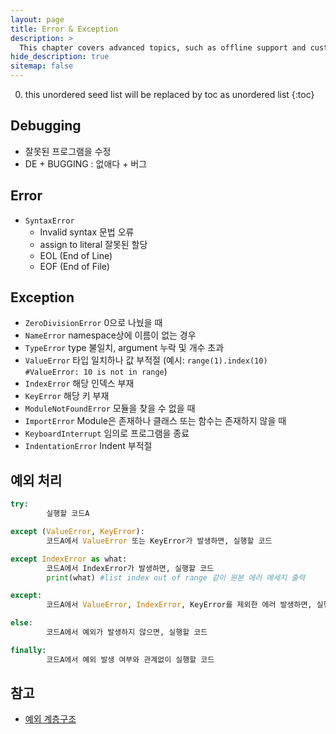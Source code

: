 ```yaml
---
layout: page
title: Error & Exception
description: >
  This chapter covers advanced topics, such as offline support and custom JS builds. Codings skills are recommended.
hide_description: true
sitemap: false
---
```

0. this unordered seed list will be replaced by toc as unordered list
{:toc}

## Debugging
- 잘못된 프로그램을 수정
- DE + BUGGING : 없애다 + 버그

## Error
- `SyntaxError`
    - Invalid syntax 문법 오류
    - assign to literal 잘못된 할당
    - EOL (End of Line)
    - EOF (End of File)

## Exception
- `ZeroDivisionError` 0으로 나눴을 때
- `NameError` namespace상에 이름이 없는 경우
- `TypeError` type 불일치, argument 누락 및 개수 초과
- `ValueError` 타입 일치하나 값 부적절 (예시: `range(1).index(10) #ValueError: 10 is not in range`)
- `IndexError` 해당 인덱스 부재
- `KeyError` 해당 키 부재
- `ModuleNotFoundError` 모듈을 찾을 수 없을 때
- `ImportError` Module은 존재하나 클래스 또는 함수는 존재하지 않을 때
- `KeyboardInterrupt` 임의로 프로그램을 종료
- `IndentationError` Indent 부적절

## 예외 처리
```python
try:
		실행할 코드A

except (ValueError, KeyError):
		코드A에서 ValueError 또는 KeyError가 발생하면, 실행할 코드

except IndexError as what:
		코드A에서 IndexError가 발생하면, 실행할 코드
		print(what) #list index out of range 같이 원본 에러 메세지 출력

except:
		코드A에서 ValueError, IndexError, KeyError를 제외한 에러 발생하면, 실행할 코드

else:
		코드A에서 예외가 발생하지 않으면, 실행할 코드

finally:
		코드A에서 예외 발생 여부와 관계없이 실행할 코드
```

## 참고
- [예외 계층구조](https://docs.python.org/ko/3/library/exceptions.html#exception-hierarchy)
